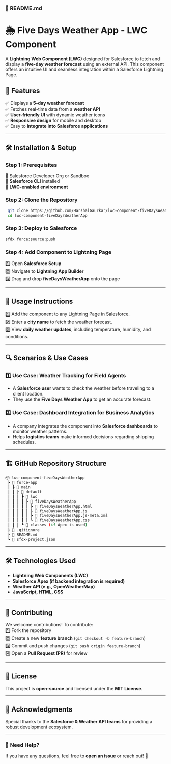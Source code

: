 ### **📄 README.md**

# 🌦️ Five Days Weather App - LWC Component

A **Lightning Web Component (LWC)** designed for Salesforce to fetch and display a **five-day weather forecast** using an external API. This component offers an intuitive UI and seamless integration within a Salesforce Lightning Page.

## 📌 Features  
✅ Displays a **5-day weather forecast**  
✅ Fetches real-time data from a **weather API**  
✅ **User-friendly UI** with dynamic weather icons  
✅ **Responsive design** for mobile and desktop  
✅ Easy to **integrate into Salesforce applications**  

---

## 🛠 Installation & Setup  

### **Step 1: Prerequisites**  
🔹 Salesforce Developer Org or Sandbox  
🔹 **Salesforce CLI** installed  
🔹 **LWC-enabled environment**  

### **Step 2: Clone the Repository**  
```sh
 git clone https://github.com/HarshalGaurkar/lwc-component-fiveDaysWeatherApp.git
 cd lwc-component-fiveDaysWeatherApp
```

### **Step 3: Deploy to Salesforce**  
```sh
sfdx force:source:push
```

### **Step 4: Add Component to Lightning Page**  
1️⃣ Open **Salesforce Setup**  
2️⃣ Navigate to **Lightning App Builder**  
3️⃣ Drag and drop **fiveDaysWeatherApp** onto the page  

---

## 📖 Usage Instructions  
1️⃣ Add the component to any Lightning Page in Salesforce.  
2️⃣ Enter a **city name** to fetch the weather forecast.  
3️⃣ View **daily weather updates**, including temperature, humidity, and conditions.  

---

## 🔍 Scenarios & Use Cases  

### **1️⃣ Use Case: Weather Tracking for Field Agents**  
- A **Salesforce user** wants to check the weather before traveling to a client location.  
- They use the **Five Days Weather App** to get an accurate forecast.  

### **2️⃣ Use Case: Dashboard Integration for Business Analytics**  
- A company integrates the component into **Salesforce dashboards** to monitor weather patterns.  
- Helps **logistics teams** make informed decisions regarding shipping schedules.  

---

## 🏗 GitHub Repository Structure  
```sh
📦 lwc-component-fiveDaysWeatherApp
 ┣ 📂 force-app
 ┃ ┣ 📂 main
 ┃ ┃ ┣ 📂 default
 ┃ ┃ ┃ ┣ 📂 lwc
 ┃ ┃ ┃ ┃ ┣ 📂 fiveDaysWeatherApp
 ┃ ┃ ┃ ┃ ┃ ┣ 📜 fiveDaysWeatherApp.html
 ┃ ┃ ┃ ┃ ┃ ┣ 📜 fiveDaysWeatherApp.js
 ┃ ┃ ┃ ┃ ┃ ┣ 📜 fiveDaysWeatherApp.js-meta.xml
 ┃ ┃ ┃ ┃ ┃ ┗ 📜 fiveDaysWeatherApp.css
 ┃ ┃ ┃ ┗ 📂 classes (if Apex is used)
 ┣ 📜 .gitignore
 ┣ 📜 README.md
 ┗ 📜 sfdx-project.json
```

---

## 🛠️ Technologies Used  
- **Lightning Web Components (LWC)**  
- **Salesforce Apex (if backend integration is required)**  
- **Weather API (e.g., OpenWeatherMap)**  
- **JavaScript, HTML, CSS**  

---

## 🤝 Contributing  
We welcome contributions! To contribute:  
1️⃣ Fork the repository  
2️⃣ Create a new **feature branch** (`git checkout -b feature-branch`)  
3️⃣ Commit and push changes (`git push origin feature-branch`)  
4️⃣ Open a **Pull Request (PR)** for review  

---

## 📜 License  
This project is **open-source** and licensed under the **MIT License**.  

---

## 🌟 Acknowledgments  
Special thanks to the **Salesforce & Weather API teams** for providing a robust development ecosystem.  

---

### 📩 **Need Help?**  
If you have any questions, feel free to **open an issue** or reach out! 🚀

